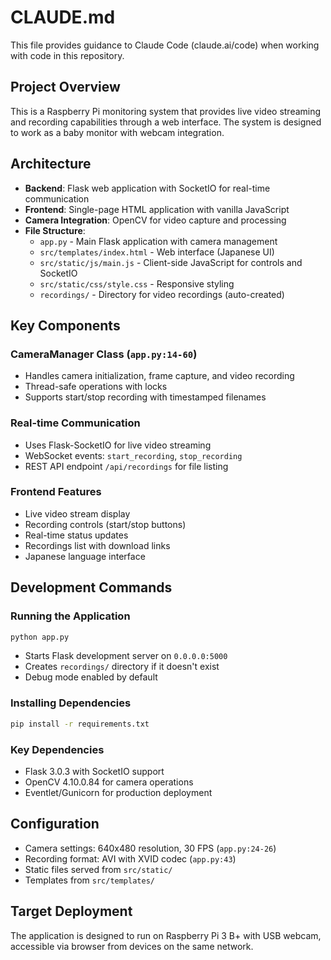 # CLAUDE.md

This file provides guidance to Claude Code (claude.ai/code) when working with code in this repository.

## Project Overview

This is a Raspberry Pi monitoring system that provides live video streaming and recording capabilities through a web interface. The system is designed to work as a baby monitor with webcam integration.

## Architecture

- **Backend**: Flask web application with SocketIO for real-time communication
- **Frontend**: Single-page HTML application with vanilla JavaScript
- **Camera Integration**: OpenCV for video capture and processing
- **File Structure**:
  - `app.py` - Main Flask application with camera management
  - `src/templates/index.html` - Web interface (Japanese UI)
  - `src/static/js/main.js` - Client-side JavaScript for controls and SocketIO
  - `src/static/css/style.css` - Responsive styling
  - `recordings/` - Directory for video recordings (auto-created)

## Key Components

### CameraManager Class (`app.py:14-60`)
- Handles camera initialization, frame capture, and video recording
- Thread-safe operations with locks
- Supports start/stop recording with timestamped filenames

### Real-time Communication
- Uses Flask-SocketIO for live video streaming
- WebSocket events: `start_recording`, `stop_recording`
- REST API endpoint `/api/recordings` for file listing

### Frontend Features
- Live video stream display
- Recording controls (start/stop buttons)
- Real-time status updates
- Recordings list with download links
- Japanese language interface

## Development Commands

### Running the Application
```bash
python app.py
```
- Starts Flask development server on `0.0.0.0:5000`
- Creates `recordings/` directory if it doesn't exist
- Debug mode enabled by default

### Installing Dependencies
```bash
pip install -r requirements.txt
```

### Key Dependencies
- Flask 3.0.3 with SocketIO support
- OpenCV 4.10.0.84 for camera operations
- Eventlet/Gunicorn for production deployment

## Configuration

- Camera settings: 640x480 resolution, 30 FPS (`app.py:24-26`)
- Recording format: AVI with XVID codec (`app.py:43`)
- Static files served from `src/static/`
- Templates from `src/templates/`

## Target Deployment

The application is designed to run on Raspberry Pi 3 B+ with USB webcam, accessible via browser from devices on the same network.